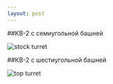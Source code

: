 ```yaml
---
layout: post
---
```


##КВ-2  с семиугольной башней

![stock turret](https://github.com/VolchokTV/VolchokTV/blob/master/images/KV%202%207ugol%20turret.JPG)

##КВ-2 с шестиугольной башней

![top turret](https://github.com/VolchokTV/VolchokTV/blob/master/images/KV%202%20top%20turret.JPG)
